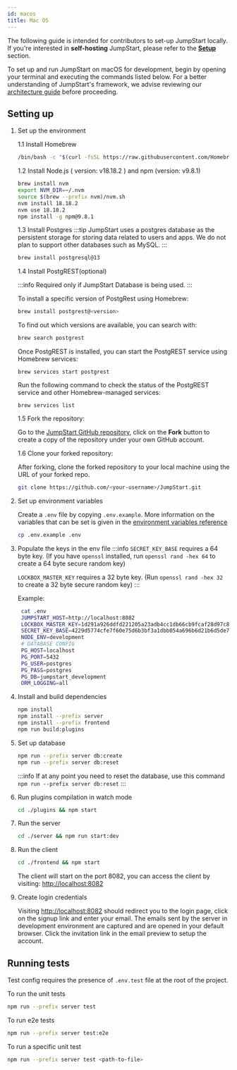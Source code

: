 ```yaml
---
id: macos 
title: Mac OS
---
```


The following guide is intended for contributors to set-up JumpStart locally. If you're interested in **self-hosting** JumpStart, please refer to the **[Setup](/docs/setup/)** section.


To set up and run JumpStart on macOS for development, begin by opening your terminal and executing the commands listed below. For a better understanding of JumpStart's framework, we advise reviewing our [architecture guide](/docs/contributing-guide/setup/architecture) before proceeding.

## Setting up

1. Set up the environment

    1.1 Install Homebrew
    ```bash
    /bin/bash -c "$(curl -fsSL https://raw.githubusercontent.com/Homebrew/install/master/install.sh)"
    ```

    1.2 Install Node.js ( version: v18.18.2 ) and npm (version: v9.8.1)
    ```bash
    brew install nvm
    export NVM_DIR=~/.nvm
    source $(brew --prefix nvm)/nvm.sh
    nvm install 18.18.2
    nvm use 18.18.2
    npm install -g npm@9.8.1
    ```

    1.3 Install Postgres
    :::tip
    JumpStart uses a postgres database as the persistent storage for storing data related to users and apps. We do not plan to support other databases such as MySQL.
    :::

    ```bash
    brew install postgresql@13
    ```
    
    1.4 Install PostgREST(optional)

    :::info 
    Required only if JumpStart Database is being used. 
    :::

    To install a specific version of PostgRest using Homebrew:

    ```bash
    brew install postgrest@<version>
    ```
    To find out which versions are available, you can search with:

    ```bash
    brew search postgrest
    ```

    Once PostgREST is installed, you can start the PostgREST service using Homebrew services:

    ```
    brew services start postgrest
    ```

    Run the following command to check the status of the PostgREST service and other Homebrew-managed services:

    ```
    brew services list
    ```

    1.5 Fork the repository:

    Go to the [JumpStart GitHub repository](https://github.com/digitranslab/jumpstart), click on the **Fork** button to create a copy of the repository under your own GitHub account.

    1.6 Clone your forked repository:

    After forking, clone the forked repository to your local machine using the URL of your forked repo.

    ```bash
    git clone https://github.com/<your-username>/JumpStart.git
    ```

3. Set up environment variables

    Create a `.env` file by copying `.env.example`. More information on the variables that can be set is given in the [environment variables reference](/docs/setup/env-vars)
    ```bash
    cp .env.example .env
    ```

4. Populate the keys in the env file
   :::info
   `SECRET_KEY_BASE` requires a 64 byte key. (If you have `openssl` installed, run `openssl rand -hex 64` to create a 64 byte secure   random key)

   `LOCKBOX_MASTER_KEY` requires a 32 byte key. (Run `openssl rand -hex 32` to create a 32 byte secure random key)
   :::

   Example:
   ```bash
    cat .env
    JUMPSTART_HOST=http://localhost:8082
    LOCKBOX_MASTER_KEY=1d291a926ddfd221205a23adb4cc1db66cb9fcaf28d97c8c1950e3538e3b9281
    SECRET_KEY_BASE=4229d5774cfe7f60e75d6b3bf3a1dbb054a696b6d21b6d5de7b73291899797a222265e12c0a8e8d844f83ebacdf9a67ec42584edf1c2b23e1e7813f8a3339041
    NODE_ENV=development
    # DATABASE CONFIG
    PG_HOST=localhost
    PG_PORT=5432
    PG_USER=postgres
    PG_PASS=postgres
    PG_DB=jumpstart_development
    ORM_LOGGING=all
   ```

5. Install and build dependencies
    ```bash
    npm install
    npm install --prefix server
    npm install --prefix frontend
    npm run build:plugins
    ```

6. Set up database
    ```bash
    npm run --prefix server db:create
    npm run --prefix server db:reset
    ```
    :::info
    If at any point you need to reset the database, use this command `npm run --prefix server db:reset`
    :::

7. Run plugins compilation in watch mode
    ```bash
    cd ./plugins && npm start
    ```

8. Run the server
    ```bash
    cd ./server && npm run start:dev
    ```

9. Run the client
    ```bash
    cd ./frontend && npm start
    ```

    The client will start on the port 8082, you can access the client by visiting:  [http://localhost:8082](http://localhost:8082)

10. Create login credentials

    Visiting [http://localhost:8082](http://localhost:8082) should redirect you to the login page, click on the signup link and enter your email. The emails sent by the server in development environment are captured and are opened in your default browser. Click the invitation link in the email preview to setup the account.

## Running tests

Test config requires the presence of `.env.test` file at the root of the project.

To run the unit tests
```bash
npm run --prefix server test
```

To run e2e tests
```bash
npm run --prefix server test:e2e
```

To run a specific unit test
```bash
npm run --prefix server test <path-to-file>
```
